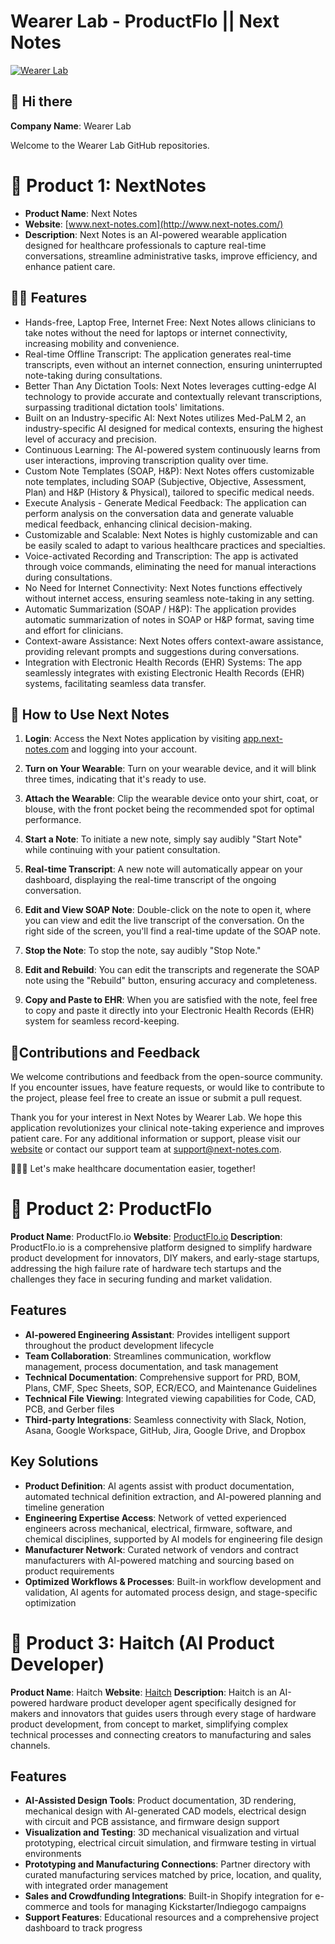 # Wearer Lab - ProductFlo ||  Next Notes

[![Wearer Lab](https://wearer.xyz/images/Logo.svg)](https://wearer.xyz/) 

## 👋 Hi there 
**Company Name**: Wearer Lab

Welcome to the Wearer Lab GitHub repositories.


# 🥇 Product 1: NextNotes
 
- **Product Name**: Next Notes
- **Website**: [www.next-notes.com](http://www.next-notes.com/)
- **Description**: Next Notes is an AI-powered wearable application designed for healthcare professionals to capture real-time conversations, streamline administrative tasks, improve efficiency, and enhance patient care.

## 👩‍💻 Features

- Hands-free, Laptop Free, Internet Free: Next Notes allows clinicians to take notes without the need for laptops or internet connectivity, increasing mobility and convenience.
- Real-time Offline Transcript: The application generates real-time transcripts, even without an internet connection, ensuring uninterrupted note-taking during consultations.
- Better Than Any Dictation Tools: Next Notes leverages cutting-edge AI technology to provide accurate and contextually relevant transcriptions, surpassing traditional dictation tools' limitations.
- Built on an Industry-specific AI: Next Notes utilizes Med-PaLM 2, an industry-specific AI designed for medical contexts, ensuring the highest level of accuracy and precision.
- Continuous Learning: The AI-powered system continuously learns from user interactions, improving transcription quality over time.
- Custom Note Templates (SOAP, H&P): Next Notes offers customizable note templates, including SOAP (Subjective, Objective, Assessment, Plan) and H&P (History & Physical), tailored to specific medical needs.
- Execute Analysis - Generate Medical Feedback: The application can perform analysis on the conversation data and generate valuable medical feedback, enhancing clinical decision-making.
- Customizable and Scalable: Next Notes is highly customizable and can be easily scaled to adapt to various healthcare practices and specialties.
- Voice-activated Recording and Transcription: The app is activated through voice commands, eliminating the need for manual interactions during consultations.
- No Need for Internet Connectivity: Next Notes functions effectively without internet access, ensuring seamless note-taking in any setting.
- Automatic Summarization (SOAP / H&P): The application provides automatic summarization of notes in SOAP or H&P format, saving time and effort for clinicians.
- Context-aware Assistance: Next Notes offers context-aware assistance, providing relevant prompts and suggestions during conversations.
- Integration with Electronic Health Records (EHR) Systems: The app seamlessly integrates with existing Electronic Health Records (EHR) systems, facilitating seamless data transfer.

## 🌈 How to Use Next Notes

1. **Login**: Access the Next Notes application by visiting [app.next-notes.com](http://app.next-notes.com/) and logging into your account.

2. **Turn on Your Wearable**: Turn on your wearable device, and it will blink three times, indicating that it's ready to use.

3. **Attach the Wearable**: Clip the wearable device onto your shirt, coat, or blouse, with the front pocket being the recommended spot for optimal performance.

4. **Start a Note**: To initiate a new note, simply say audibly "Start Note" while continuing with your patient consultation.

5. **Real-time Transcript**: A new note will automatically appear on your dashboard, displaying the real-time transcript of the ongoing conversation.

6. **Edit and View SOAP Note**: Double-click on the note to open it, where you can view and edit the live transcript of the conversation. On the right side of the screen, you'll find a real-time update of the SOAP note.

7. **Stop the Note**: To stop the note, say audibly "Stop Note."

8. **Edit and Rebuild**: You can edit the transcripts and regenerate the SOAP note using the "Rebuild" button, ensuring accuracy and completeness.

9. **Copy and Paste to EHR**: When you are satisfied with the note, feel free to copy and paste it directly into your Electronic Health Records (EHR) system for seamless record-keeping.

## 🍿Contributions and Feedback

We welcome contributions and feedback from the open-source community. If you encounter issues, have feature requests, or would like to contribute to the project, please feel free to create an issue or submit a pull request.

Thank you for your interest in Next Notes by Wearer Lab. We hope this application revolutionizes your clinical note-taking experience and improves patient care. For any additional information or support, please visit our [website](http://www.next-notes.com/) or contact our support team at support@next-notes.com.

🧑🏾‍⚕️ Let's make healthcare documentation easier, together!

# 🥈 Product 2: ProductFlo

**Product Name**: ProductFlo.io
**Website**: [ProductFlo.io](https://productflo.io)
**Description**: ProductFlo.io is a comprehensive platform designed to simplify hardware product development for innovators, DIY makers, and early-stage startups, addressing the high failure rate of hardware tech startups and the challenges they face in securing funding and market validation.

## Features

- **AI-powered Engineering Assistant**: Provides intelligent support throughout the product development lifecycle
- **Team Collaboration**: Streamlines communication, workflow management, process documentation, and task management
- **Technical Documentation**: Comprehensive support for PRD, BOM, Plans, CMF, Spec Sheets, SOP, ECR/ECO, and Maintenance Guidelines
- **Technical File Viewing**: Integrated viewing capabilities for Code, CAD, PCB, and Gerber files
- **Third-party Integrations**: Seamless connectivity with Slack, Notion, Asana, Google Workspace, GitHub, Jira, Google Drive, and Dropbox

## Key Solutions

- **Product Definition**: AI agents assist with product documentation, automated technical definition extraction, and AI-powered planning and timeline generation
- **Engineering Expertise Access**: Network of vetted experienced engineers across mechanical, electrical, firmware, software, and chemical disciplines, supported by AI models for engineering file design
- **Manufacturer Network**: Curated network of vendors and contract manufacturers with AI-powered matching and sourcing based on product requirements
- **Optimized Workflows & Processes**: Built-in workflow development and validation, AI agents for automated process design, and stage-specific optimization

# 🥉 Product 3: Haitch (AI Product Developer)

**Product Name**: Haitch
**Website**: [Haitch](https://haitch.productflo.io)
**Description**: Haitch is an AI-powered hardware product developer agent specifically designed for makers and innovators that guides users through every stage of hardware product development, from concept to market, simplifying complex technical processes and connecting creators to manufacturing and sales channels.

## Features

- **AI-Assisted Design Tools**: Product documentation, 3D rendering, mechanical design with AI-generated CAD models, electrical design with circuit and PCB assistance, and firmware design support
- **Visualization and Testing**: 3D mechanical visualization and virtual prototyping, electrical circuit simulation, and firmware testing in virtual environments
- **Prototyping and Manufacturing Connections**: Partner directory with curated manufacturing services matched by price, location, and quality, with integrated order management
- **Sales and Crowdfunding Integrations**: Built-in Shopify integration for e-commerce and tools for managing Kickstarter/Indiegogo campaigns
- **Support Features**: Educational resources and a comprehensive project dashboard to track progress

